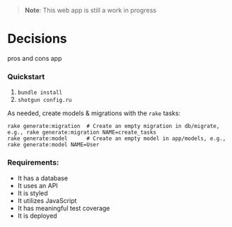 > **Note**: This web app is still a work in progress

Decisions
=========

pros and cons app

### Quickstart

1.  `bundle install`
2.  `shotgun config.ru`

As needed, create models & migrations with the `rake` tasks:

```
rake generate:migration  # Create an empty migration in db/migrate, e.g., rake generate:migration NAME=create_tasks
rake generate:model      # Create an empty model in app/models, e.g., rake generate:model NAME=User
```
### Requirements:

- It has a database
- It uses an API
- It is styled
- It utilizes JavaScript
- It has meaningful test coverage
- It is deployed

